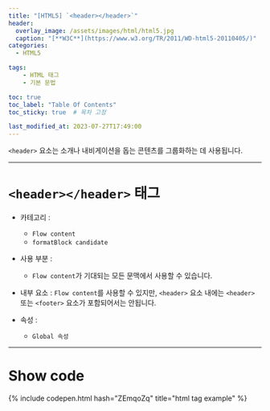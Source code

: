 ```yaml
---
title: "[HTML5] `<header></header>`"
header:
  overlay_image: /assets/images/html/html5.jpg
  caption: "[**W3C**](https://www.w3.org/TR/2011/WD-html5-20110405/)"
categories:
  - HTML5

tags:
    - HTML 태그
    - 기본 문법

toc: true
toc_label: "Table Of Contents"
toc_sticky: true  # 목차 고정

last_modified_at: 2023-07-27T17:49:00
---
```


`<header>` 요소는 소개나 내비게이션을 돕는 콘텐츠를 그룹화하는 데 사용됩니다.

---

# `<header></header>` 태그

- 카테고리 : 
  - `Flow content`
  - `formatBlock candidate`
  
- 사용 부분 : 
  - `Flow content`가 기대되는 모든 문맥에서 사용할 수 있습니다.
  
- 내부 요소 : `Flow content`를 사용할 수 있지만, `<header>` 요소 내에는 `<header>` 또는 `<footer>` 요소가 포함되어서는 안됩니다.
  
- 속성 : 
  - `Global 속성`

---

# Show code
{% include codepen.html hash="ZEmqoZq" title="html tag example" %}
